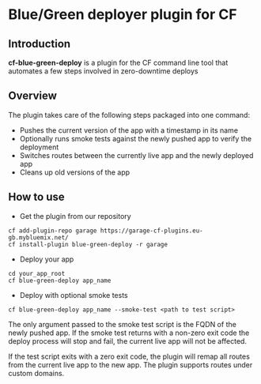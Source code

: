 # Blue/Green deployer plugin for CF

## Introduction

**cf-blue-green-deploy** is a plugin for the CF command line tool that automates a few steps involved in zero-downtime deploys

## Overview

The plugin takes care of the following steps packaged into one command:

* Pushes the current version of the app with a timestamp in its name
* Optionally runs smoke tests against the newly pushed app to verify the deployment
* Switches routes between the currently live app and the newly deployed app
* Cleans up old versions of the app


## How to use

* Get the plugin from our repository
```
cf add-plugin-repo garage https://garage-cf-plugins.eu-gb.mybluemix.net/
cf install-plugin blue-green-deploy -r garage
```

* Deploy your app
```
cd your_app_root
cf blue-green-deploy app_name
```

* Deploy with optional smoke tests
```
cf blue-green-deploy app_name --smoke-test <path to test script>
```

The only argument passed to the smoke test script is the FQDN of the newly pushed app. If the smoke test returns with a non-zero exit code the deploy process will stop and fail, the current live app will not be affected.

If the test script exits with a zero exit code, the plugin will remap all routes from the current live app to the new app. The plugin supports routes under custom domains.

